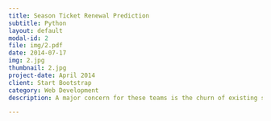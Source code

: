 ```yaml
---
title: Season Ticket Renewal Prediction
subtitle: Python
layout: default
modal-id: 2
file: img/2.pdf
date: 2014-07-17
img: 2.jpg
thumbnail: 2.jpg
project-date: April 2014
client: Start Bootstrap
category: Web Development
description: A major concern for these teams is the churn of existing season ticket holders. Actual renewal data for the season ticket holders of an NFL team was tracked against previous year’s data to find out any pattern for non-renewal of season tickets.

---
```

